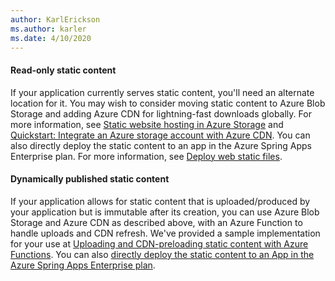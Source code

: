 ```yaml
---
author: KarlErickson
ms.author: karler
ms.date: 4/10/2020
---
```


#### Read-only static content

If your application currently serves static content, you'll need an alternate location for it. You may wish to consider moving static content to Azure Blob Storage and adding Azure CDN for lightning-fast downloads globally. For more information, see [Static website hosting in Azure Storage](/azure/storage/blobs/storage-blob-static-website) and [Quickstart: Integrate an Azure storage account with Azure CDN](/azure/cdn/cdn-create-a-storage-account-with-cdn). You can also directly deploy the static content to an app in the Azure Spring Apps Enterprise plan. For more information, see [Deploy web static files](/azure/spring-apps/how-to-enterprise-deploy-static-file).

#### Dynamically published static content

If your application allows for static content that is uploaded/produced by your application but is immutable after its creation, you can use Azure Blob Storage and Azure CDN as described above, with an Azure Function to handle uploads and CDN refresh. We've provided a sample implementation for your use at [Uploading and CDN-preloading static content with Azure Functions](https://github.com/Azure-Samples/functions-java-push-static-contents-to-cdn). You can also [directly deploy the static content to an App in the Azure Spring Apps Enterprise plan](/azure/spring-apps/how-to-enterprise-deploy-static-file).
